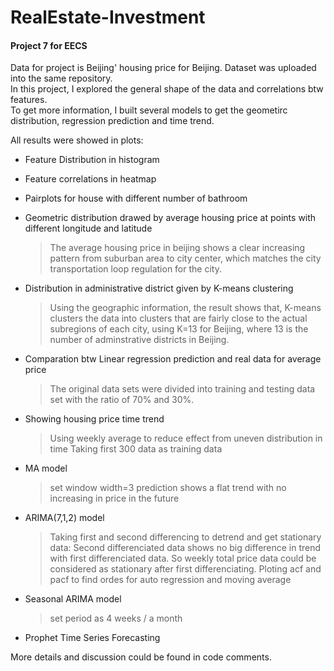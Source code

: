 # RealEstate-Investment
#### Project 7 for EECS

Data for project is Beijing' housing price for Beijing. Dataset was uploaded into the same repository. <br>
In this project, I explored the general shape of the data and correlations btw features. <br>
To get more information, I built several models to get the geometirc distribution, regression prediction and time trend. <br>

All results were showed in plots:<br>


  * Feature Distribution in histogram

  * Feature correlations in heatmap

  * Pairplots for house with different number of bathroom
    
  * Geometric distribution drawed by average housing price at points with different longitude and latitude
    >The average housing price in beijing shows a clear increasing pattern from suburban area to city center, 
     which matches the city transportation loop regulation for the city.
  
  * Distribution in administrative district given by K-means clustering
    >Using the geographic information, the result shows that, 
    K-means clusters the data into clusters that are fairly close to the actual subregions of each city, 
    using K=13 for Beijing,  where 13 is the number of adminstrative districts in Beijing. 

  * Comparation btw Linear regression prediction and real data for average price
    >The original data sets were divided into training and testing data set with the ratio of 70% and 30%. 
    
  * Showing housing price time trend
      > Using weekly average to reduce effect from uneven distribution in time
      > Taking first 300 data as training data
    
   * MA model 
     > set window width=3
     > prediction shows a flat trend with no increasing in price in the future

   * ARIMA(7,1,2) model
     > Taking first and second differencing to detrend and get stationary data:
       Second differenciated data shows no big difference in trend with first differenciated data.
       So weekly total price data could be considered as stationary after first differenciating. 
     > Ploting acf and pacf to find ordes for auto regression and moving average
     
   * Seasonal ARIMA model
     > set period as 4 weeks / a month
     
   * Prophet Time Series Forecasting
     
   


More details and discussion could be found in code comments.
